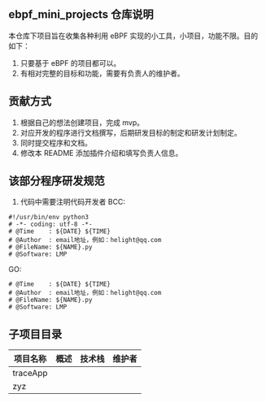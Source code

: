 ## ebpf_mini_projects 仓库说明

本仓库下项目旨在收集各种利用 eBPF 实现的小工具，小项目，功能不限。目的如下：

1. 只要基于 eBPF 的项目都可以。
2. 有相对完整的目标和功能，需要有负责人的维护者。

## 贡献方式
1. 根据自己的想法创建项目，完成 mvp。
2. 对应开发的程序进行文档撰写，后期研发目标的制定和研发计划制定。
3. 同时提交程序和文档。
4. 修改本 README 添加插件介绍和填写负责人信息。

## 该部分程序研发规范
1. 代码中需要注明代码开发者
BCC:
```
#!/usr/bin/env python3
# -*- coding: utf-8 -*-
# @Time    : ${DATE} ${TIME}
# @Author  : email地址，例如：helight@qq.com
# @FileName: ${NAME}.py
# @Software: LMP
```
GO:
```
# @Time    : ${DATE} ${TIME}
# @Author  : email地址，例如：helight@qq.com
# @FileName: ${NAME}.py
# @Software: LMP
```

## 子项目目录

| 项目名称 | 概述 | 技术栈 | 维护者 |
| -------- | ---- | ------ | ------ |
| traceApp     |      |        |  |
| zyz       |      |        |  |



